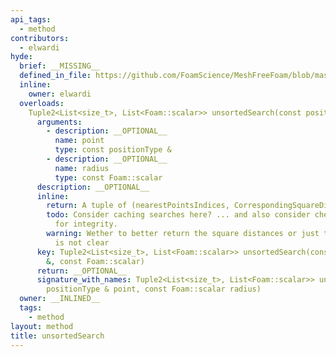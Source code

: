 ```yaml
---
api_tags:
  - method
contributors:
  - elwardi
hyde:
  brief: __MISSING__
  defined_in_file: https://github.com/FoamScience/MeshFreeFoam/blob/master/src/meshfree/kdTrees/nanoflannKDTree/nanoflannKDTree.H
  inline:
    owner: elwardi
  overloads:
    Tuple2<List<size_t>, List<Foam::scalar>> unsortedSearch(const positionType &, const Foam::scalar):
      arguments:
        - description: __OPTIONAL__
          name: point
          type: const positionType &
        - description: __OPTIONAL__
          name: radius
          type: const Foam::scalar
      description: __OPTIONAL__
      inline:
        return: A tuple of (nearestPointsIndices, CorrespondingSquareDistances)
        todo: Consider caching searches here? ... and also consider checking points
          for integrity.
        warning: Wether to better return the square distances or just the distances
          is not clear
      key: Tuple2<List<size_t>, List<Foam::scalar>> unsortedSearch(const positionType
        &, const Foam::scalar)
      return: __OPTIONAL__
      signature_with_names: Tuple2<List<size_t>, List<Foam::scalar>> unsortedSearch(const
        positionType & point, const Foam::scalar radius)
  owner: __INLINED__
  tags:
    - method
layout: method
title: unsortedSearch
---
```

